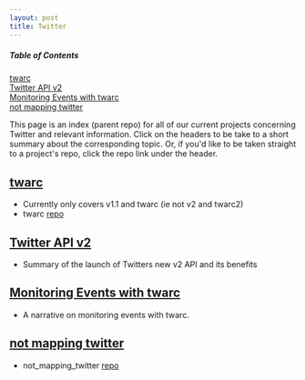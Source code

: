 ```yaml
---
layout: post
title: Twitter
---
```


##### Table of Contents  
[twarc](#twarc)  
[Twitter API v2](#v2)   
[Monitoring Events with twarc](#monitoring)   
[not mapping twitter](#nomaps)

This page is an index (parent repo) for all of our current projects concerning Twitter and relevant information. Click on the headers to be take to a short summary about the corresponding topic. Or, if you'd like to be taken straight to a project's repo, click the repo link under the header. 

<a name="twarc"/>  

## [twarc](twarc.md)   
- Currently only covers v1.1 and twarc (ie not v2 and twarc2)
- twarc [repo](https://github.com/ucsb-collaboratory/twarc)


<a name="v2"/>    

## [Twitter API v2](v2.md)
- Summary of the launch of Twitters new v2 API and its benefits


<a name="monitoring"/>    

## [Monitoring Events with twarc](monitoring_events_twarc.md)
- A narrative on monitoring events with twarc. 


<a name="nomaps"/>   

## [not mapping twitter](not_mapping_twitter.md)
- not_mapping_twitter [repo](https://github.com/ucsb-collaboratory/not_mapping_twitter)
